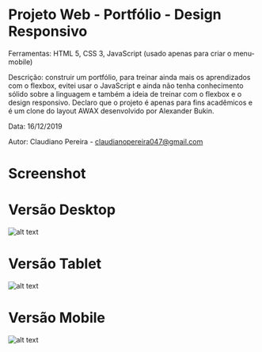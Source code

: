 # Projeto Web - Portfólio - Design Responsivo

Ferramentas: HTML 5, CSS 3, JavaScript (usado apenas para criar o menu-mobile)

Descrição: construir um portfólio, para treinar ainda mais os aprendizados com o flexbox, evitei usar o JavaScript e ainda não tenha conhecimento sólido sobre a linguagem e também a ideia de treinar com o flexbox e o design responsivo. Declaro que o projeto é apenas para fins acadêmicos e é um clone do layout AWAX desenvolvido por Alexander Bukin.

Data: 16/12/2019

Autor: Claudiano Pereira - claudianopereira047@gmail.com

# Screenshot


# Versão Desktop
![alt text](https://i.imgur.com/Eur9PaY.png)

# Versão Tablet
![alt text](https://i.imgur.com/RnLwhvf.png)

# Versão Mobile
![alt text](https://i.imgur.com/RDh0Ino.png)

